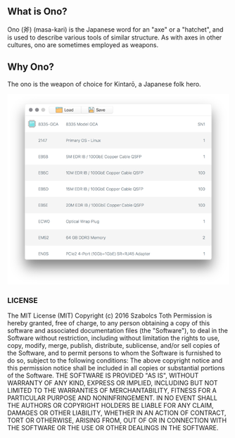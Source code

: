 
## What is Ono?
Ono (斧) (masa-kari) is the Japanese word for an "axe" or a "hatchet", and is used to describe various tools of similar structure. As with axes in other cultures, ono are sometimes employed as weapons.

## Why Ono?
The ono is the weapon of choice for Kintarō, a Japanese folk hero.

![](ono.png)


### LICENSE

The MIT License (MIT)
Copyright (c) 2016 Szabolcs Toth
Permission is hereby granted, free of charge, to any person obtaining a copy of this software and associated documentation files (the "Software"), to deal in the Software without restriction, including without limitation the rights to use, copy, modify, merge, publish, distribute, sublicense, and/or sell copies of the Software, and to permit persons to whom the Software is furnished to do so, subject to the following conditions:
The above copyright notice and this permission notice shall be included in all copies or substantial portions of the Software.
THE SOFTWARE IS PROVIDED "AS IS", WITHOUT WARRANTY OF ANY KIND, EXPRESS OR IMPLIED, INCLUDING BUT NOT LIMITED TO THE WARRANTIES OF MERCHANTABILITY, FITNESS FOR A PARTICULAR PURPOSE AND NONINFRINGEMENT. IN NO EVENT SHALL THE AUTHORS OR COPYRIGHT HOLDERS BE LIABLE FOR ANY CLAIM, DAMAGES OR OTHER LIABILITY, WHETHER IN AN ACTION OF CONTRACT, TORT OR OTHERWISE, ARISING FROM, OUT OF OR IN CONNECTION WITH THE SOFTWARE OR THE USE OR OTHER DEALINGS IN THE SOFTWARE.